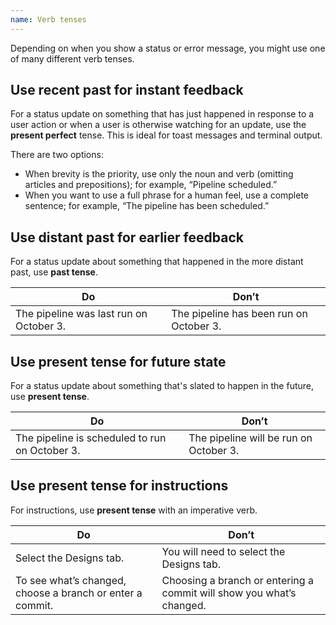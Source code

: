 ```yaml
---
name: Verb tenses
---
```


Depending on when you show a status or error message, you might use one of many different verb tenses.

## Use recent past for instant feedback

For a status update on something that has just happened in response to a user action or when a user is otherwise watching for an update, use the **present perfect** tense. This is ideal for toast messages and terminal output.

There are two options:

- When brevity is the priority, use only the noun and verb (omitting articles and prepositions); for example, “Pipeline scheduled.”
- When you want to use a full phrase for a human feel, use a complete sentence; for example, “The pipeline has been scheduled.”

## Use distant past for earlier feedback

For a status update about something that happened in the more distant past, use **past tense**.

| Do | Don’t |
| --- | --- |
| The pipeline was last run on October 3. | The pipeline has been run on October 3. |

## Use present tense for future state

For a status update about something that's slated to happen in the future, use **present tense**.

| Do | Don’t |
| --- | --- |
| The pipeline is scheduled to run on October 3. | The pipeline will be run on October 3. |

## Use present tense for instructions

For instructions, use **present tense** with an imperative verb.

| Do | Don’t |
| --- | --- |
| Select the Designs tab. | You will need to select the Designs tab. |
| To see what’s changed, choose a branch or enter a commit. | Choosing a branch or entering a commit will show you what’s changed. |
